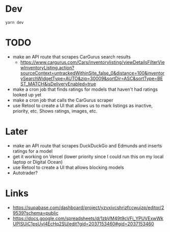 # Dev

```
yarn dev
```

# TODO

- make an API route that scrapes CarGurus search results
  - https://www.cargurus.com/Cars/inventorylisting/viewDetailsFilterViewInventoryListing.action?sourceContext=untrackedWithinSite_false_0&distance=100&inventorySearchWidgetType=AUTO&zip=30009&sortDir=ASC&sortType=BEST_MATCH&isDeliveryEnabled=true
- make a cron job that finds ratings for models that haven't had ratings looked up yet
- make a cron job that calls the CarGurus scraper
- use Retool to create a UI that allows us to mark listings as inactive, priority, etc. Shows ratings, images, etc.

# Later

- make an API route that scrapes DuckDuckGo and Edmunds and inserts ratings for a model
- get it working on Vercel (lower priority since I could run this on my local laptop or Digital Ocean)
- use Retool to create a UI that allows blocking models
- Autotrader?

# Links

- https://supabase.com/dashboard/project/yzvxivcshrizfccwujzp/editor/29539?schema=public
- https://docs.google.com/spreadsheets/d/1zbVM49t9cVFi_YPUVExwWkUPISUiC1psUyI4EcHq2SU/edit?gid=2037153460#gid=2037153460

